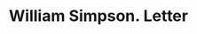 ---
doi: 10.7916/D8087HFG
date_other: '1880'
date_other_textual: 1880-1889
form: correspondence
genre:
- Letters (correspondence)
name:
- William Simpson
object_in_context_url: https://biggert.cul.columbia.edu/items/view/ave_biggert_01153
subject_hierarchical_geographic:
- New York, New York, United States
subject_name:
- William Simpson
title: William Simpson. Letter
sort_title: William Simpson. Letter
call_number: ave_biggert_01153
coordinates:
- 40.71277777777778,-74.00583333333333
pid: ave_biggert_01153
identifiers: ave_biggert_01153
thumbnail: false
permalink: /biggert/ave_biggert_01153/
layout: iiif-image-page
---